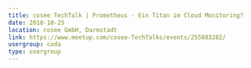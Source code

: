 ```yaml
---
title: cosee TechTalk | Prometheus - Ein Titan im Cloud Monitoring?
date: 2018-10-25
location: cosee GmbH, Darmstadt
link: https://www.meetup.com/cosee-TechTalks/events/255083282/
usergroup: coda
type: usergroup
---
```

